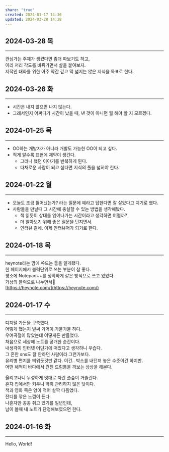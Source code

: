 ```yaml
---
share: "true"
created: 2024-01-17 14:36
updated: 2024-03-28 14:38
---
```


## 2024-03-28 목
--- 
관심가는 주제가 생겼다면 좀더 파보기도 하고,  
이리 저리 각도를 바꿔가면서 살을 붙여보자.  
지적인 대화를 위한 아주 약간 깊고 막 넓지는 않은 지식을 목표로 한다.

## 2024-03-26 화
--- 
- 시간은 내지 않으면 나지 않는다.
- 그래서인지 어쩌다가 시간이 났을 때, 낸 것이 아니면 뭘 해야 할 지 모르겠다.

## 2024-01-25 목
--- 
- OO하는 개발자가 아니라 개발도 가능한 OO이 되고 싶다.
- 적게 알수록 표현에 제약이 생긴다. 
	- 그러니 했던 이야기를 반복하게 된다.
	- 다채로운 사람이 되고 싶다면 지식의 풀을 넓혀야 한다.


## 2024-01-22 월
--- 
- 오늘도 조금 뚫어냈는가? 라는 질문에 예라고 답한다면 잘 살았다고 치기로 했다.
- 사람들을 만날때 그 시간에 충실할 수 있는 방법을 생각해봤다.
	- 책 읽듯이 상대를 읽어나가는 시간이라고 생각하면 어떨까?
	- 더 알아보기 위해 좋은 질문을 던지면서.
	- 인터뷰 같네. 이제 인터뷰어가 되기로 한다.


## 2024-01-18 목
--- 
heynote라는 맘에 쏙드는 툴을 알게됐다.  
한 페이지에서 블럭단위로 쓰는 부분이 참 좋다.  
평소에 Notepad++를 정확하게 같은 방식으로 쓰고 있었다.  
가상의 블럭으로 나누면서🤣  
[https://heynote.com/](https://heynote.com/)


## 2024-01-17 수
---
디지털 가든을 구축했다.  
어떻게 했는지 벌써 기억이 가물가물 하다.  
우여곡절이 많았는데 어떻게든 만들었다.  
처음으로 세상에 노트를 공개한 순간이다.  
내생각이 인터넷 어딘가에 떠있다고 생각하니 우습다.  
그 흔한 sns도 잘 안하던 사람이라 그런가보다.  
유리병 편지를 띄워둔것만 같다. 이건.. 박스를 내던져 놓은 수준이긴 하지만.  
어떤 해적이 바다에서 건진 드럼통을 까보는 상상을 해본다.

올리고나니 무성하게 멋대로 자란 풀숲이 거슬린다.  
혼자 집에서만 키우니 딱히 관리하지 않은 탓이다.  
책과 영화 쪽은 양이 적어 살짝 다듬었다.  
잔디를 깎은 느낌이 든다.  
나혼자만 꽁꽁 쥐고 있기를 일년인데,  
남이 볼때 내 노트가 단정해보였으면 한다.


## 2024-01-16 화
---
Hello, World!